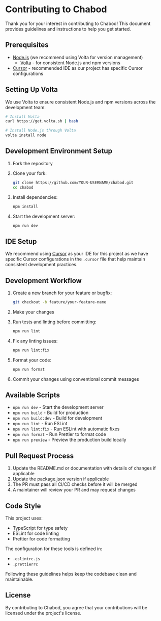 # Contributing to Chabod

Thank you for your interest in contributing to Chabod! This document provides guidelines and instructions to help you get started.

## Prerequisites

- [Node.js](https://nodejs.org/) (we recommend using Volta for version management)
  - [Volta](https://volta.sh/) - for consistent Node.js and npm versions
- [Cursor](https://cursor.sh/) - recommended IDE as our project has specific Cursor configurations

## Setting Up Volta

We use Volta to ensure consistent Node.js and npm versions across the development team:

```bash
# Install Volta
curl https://get.volta.sh | bash

# Install Node.js through Volta
volta install node
```

## Development Environment Setup

1. Fork the repository
2. Clone your fork:
   ```bash
   git clone https://github.com/YOUR-USERNAME/chabod.git
   cd chabod
   ```

3. Install dependencies:
   ```bash
   npm install
   ```

4. Start the development server:
   ```bash
   npm run dev
   ```

## IDE Setup

We recommend using [Cursor](https://cursor.sh/) as your IDE for this project as we have specific Cursor configurations in the `.cursor` file that help maintain consistent development practices.

## Development Workflow

1. Create a new branch for your feature or bugfix:
   ```bash
   git checkout -b feature/your-feature-name
   ```

2. Make your changes

3. Run tests and linting before committing:
   ```bash
   npm run lint
   ```

4. Fix any linting issues:
   ```bash
   npm run lint:fix
   ```

5. Format your code:
   ```bash
   npm run format
   ```

6. Commit your changes using conventional commit messages

## Available Scripts

- `npm run dev` - Start the development server
- `npm run build` - Build for production
- `npm run build:dev` - Build for development
- `npm run lint` - Run ESLint
- `npm run lint:fix` - Run ESLint with automatic fixes
- `npm run format` - Run Prettier to format code
- `npm run preview` - Preview the production build locally

## Pull Request Process

1. Update the README.md or documentation with details of changes if applicable
2. Update the package.json version if applicable
3. The PR must pass all CI/CD checks before it will be merged
4. A maintainer will review your PR and may request changes

## Code Style

This project uses:
- TypeScript for type safety
- ESLint for code linting
- Prettier for code formatting

The configuration for these tools is defined in:
- `.eslintrc.js` 
- `.prettierrc`

Following these guidelines helps keep the codebase clean and maintainable.

## License

By contributing to Chabod, you agree that your contributions will be licensed under the project's license.

